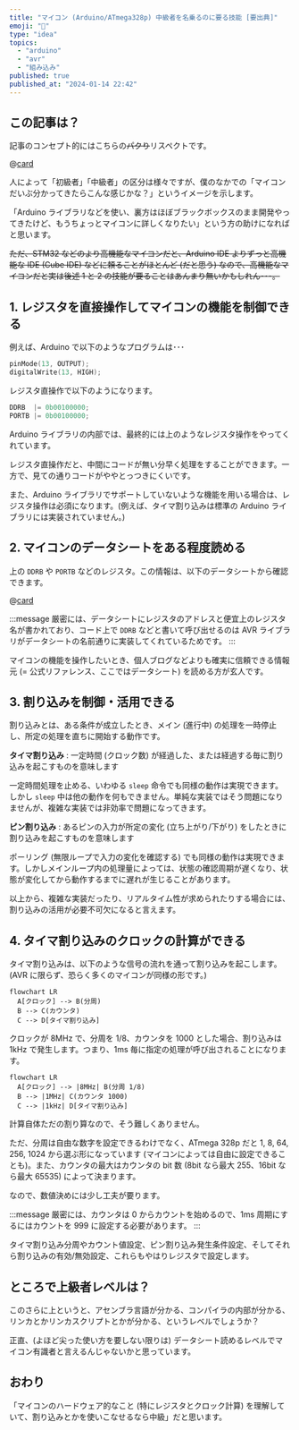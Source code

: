 ```yaml
---
title: "マイコン (Arduino/ATmega328p) 中級者を名乗るのに要る技能 [要出典]"
emoji: "💪"
type: "idea"
topics:
  - "arduino"
  - "avr"
  - "組み込み"
published: true
published_at: "2024-01-14 22:42"
---
```


## この記事は？

記事のコンセプト的にはこちらの~~パクり~~リスペクトです。

@[card](https://zenn.dev/coder_ka/articles/1424213850674e)

人によって「初級者」「中級者」の区分は様々ですが、僕のなかでの「マイコンだいぶ分かってきたらこんな感じかな？」というイメージを示します。

「Arduino ライブラリなどを使い、裏方はほぼブラックボックスのまま開発やってきたけど、もうちょっとマイコンに詳しくなりたい」という方の助けになればと思います。

~~ただ、STM32 などのより高機能なマイコンだと、Arduino IDE よりずっと高機能な IDE (Cube IDE) などに頼ることがほとんど (だと思う) なので、高機能なマイコンだと実は後述 1 と 2 の技能が要ることはあんまり無いかもしれん･･･。~~

## 1. レジスタを直接操作してマイコンの機能を制御できる

例えば、Arduino で以下のようなプログラムは･･･

```c
pinMode(13, OUTPUT);
digitalWrite(13, HIGH);
```

レジスタ直操作で以下のようになります。

```c
DDRB  |= 0b00100000;
PORTB |= 0b00100000;
```

Arduino ライブラリの内部では、最終的には上のようなレジスタ操作をやってくれています。

レジスタ直操作だと、中間にコードが無い分早く処理をすることができます。一方で、見ての通りコードがややとっつきにくいです。

また、Arduino ライブラリでサポートしていないような機能を用いる場合は、レジスタ操作は必須になります。(例えば、タイマ割り込みは標準の Arduino ライブラリには実装されていません。)

## 2. マイコンのデータシートをある程度読める

上の `DDRB` や `PORTB` などのレジスタ。この情報は、以下のデータシートから確認できます。

@[card](https://ww1.microchip.com/downloads/en/DeviceDoc/Atmel-7810-Automotive-Microcontrollers-ATmega328P_Datasheet.pdf)

:::message
厳密には、データシートにレジスタのアドレスと便宜上のレジスタ名が書かれており、コード上で `DDRB` などと書いて呼び出せるのは AVR ライブラリがデータシートの名前通りに実装してくれているためです。
:::

マイコンの機能を操作したいとき、個人ブログなどよりも確実に信頼できる情報元 (= 公式リファレンス、ここではデータシート) を読める方が玄人です。

## 3. 割り込みを制御・活用できる

割り込みとは、ある条件が成立したとき、メイン (進行中) の処理を一時停止し、所定の処理を直ちに開始する動作です。

**タイマ割り込み** : 一定時間 (クロック数) が経過した、または経過する毎に割り込みを起こすものを意味します

一定時間処理を止める、いわゆる `sleep` 命令でも同様の動作は実現できます。しかし `sleep` 中は他の動作を何もできません。単純な実装ではそう問題になりませんが、複雑な実装では非効率で問題になってきます。

**ピン割り込み** : あるピンの入力が所定の変化 (立ち上がり/下がり) をしたときに割り込みを起こすものを意味します

ポーリング (無限ループで入力の変化を確認する) でも同様の動作は実現できます。しかしメインループ内の処理量によっては、状態の確認周期が遅くなり、状態が変化してから動作するまでに遅れが生じることがあります。

以上から、複雑な実装だったり、リアルタイム性が求められたりする場合には、割り込みの活用が必要不可欠になると言えます。

## 4. タイマ割り込みのクロックの計算ができる

タイマ割り込みは、以下のような信号の流れを通って割り込みを起こします。(AVR に限らず、恐らく多くのマイコンが同様の形です。)

```mermaid
flowchart LR
  A[クロック] --> B(分周)
  B --> C(カウンタ)
  C --> D[タイマ割り込み]
```

クロックが 8MHz で、分周を 1/8、カウンタを 1000 とした場合、割り込みは 1kHz で発生します。つまり、1ms 毎に指定の処理が呼び出されることになります。

```mermaid
flowchart LR
  A[クロック] --> |8MHz| B(分周 1/8)
  B --> |1MHz| C(カウンタ 1000)
  C --> |1kHz| D[タイマ割り込み]
```

計算自体ただの割り算なので、そう難しくありません。

ただ、分周は自由な数字を設定できるわけでなく、ATmega 328p だと 1, 8, 64, 256, 1024 から選ぶ形になっています (マイコンによっては自由に設定できることも)。また、カウンタの最大はカウンタの bit 数 (8bit なら最大 255、16bit なら最大 65535) によって決まります。

なので、数値決めには少し工夫が要ります。

:::message
厳密には、カウンタは 0 からカウントを始めるので、1ms 周期にするにはカウントを 999 に設定する必要があります。
:::

タイマ割り込み分周やカウント値設定、ピン割り込み発生条件設定、そしてそれら割り込みの有効/無効設定、これらもやはりレジスタで設定します。

## ところで上級者レベルは？

このさらに上というと、アセンブラ言語が分かる、コンパイラの内部が分かる、リンカとかリンカスクリプトとかが分かる、というレベルでしょうか？

正直、(よほど尖った使い方を要しない限りは) データシート読めるレベルでマイコン有識者と言えるんじゃないかと思っています。

## おわり

「マイコンのハードウェア的なこと (特にレジスタとクロック計算) を理解していて、割り込みとかを使いこなせるなら中級」だと思います。
